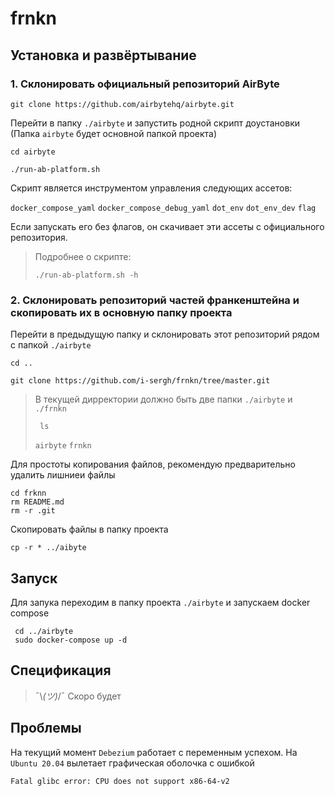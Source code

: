 # frnkn

## Установка и развёртывание

### 1. Склонировать официальный репозиторий AirByte

  ```
  git clone https://github.com/airbytehq/airbyte.git
  ```
  
Перейти в папку `./airbyte` и запустить родной скрипт доустановки
(Папка `airbyte` будет основной папкой проекта)
  ```
  cd airbyte

  ./run-ab-platform.sh
  ```
Скрипт является инструментом управления следующих ассетов:
  <p>
    
  `docker_compose_yaml` `docker_compose_debug_yaml` `dot_env` `dot_env_dev` `flag`
  </p>
  <p>
Если запускать его без флагов, он скачивает эти ассеты с официального репозитория.
  </p>
  
  >Подробнее о скрипте:
  >```
  >./run-ab-platform.sh -h 
  >```

  
###  2. Склонировать репозиторий частей франкенштейна и скопировать их в основную папку проекта

Перейти в предыдущую папку и склонировать этот репозиторий рядом с папкой `./airbyte`
```
cd ..

git clone https://github.com/i-sergh/frnkn/tree/master.git
```

> В текущей дирректории должно быть две папки `./airbyte` и `./frnkn`
> ```
>  ls
> ```
>  `airbyte` `frnkn`

Для простоты копирования файлов, рекомендую предварительно удалить лишниеи файлы
```
cd frknn
rm README.md
rm -r .git
```
Скопировать файлы в папку проекта
```
cp -r * ../aibyte
```

## Запуск
Для запука переходим в папку проекта `./airbyte` и запускаем docker compose
```
 cd ../airbyte
 sudo docker-compose up -d
```

## Спецификация
> ¯\\_(ツ)_/¯ Скоро будет
## Проблемы
 На текущий момент `Debezium` работает с переменным успехом. На `Ubuntu 20.04` вылетает графическая оболочка с ошибкой 

 ```stderr
Fatal glibc error: CPU does not support x86-64-v2
```
